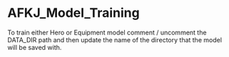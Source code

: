 # AFKJ_Model_Training
To train either Hero or Equipment model comment / uncomment the DATA_DIR path and then update the name of the directory that the model will be saved with.
